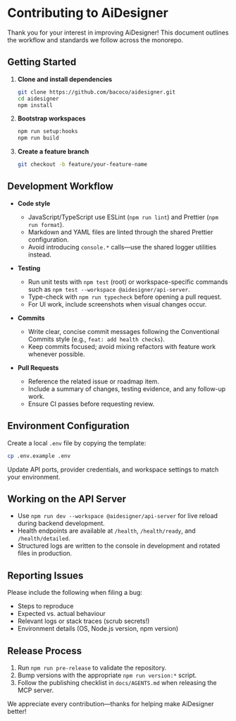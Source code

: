 # Contributing to AiDesigner

Thank you for your interest in improving AiDesigner! This document outlines the workflow and standards we follow across the monorepo.

## Getting Started

1. **Clone and install dependencies**
   ```bash
   git clone https://github.com/bacoco/aidesigner.git
   cd aidesigner
   npm install
   ```
2. **Bootstrap workspaces**
   ```bash
   npm run setup:hooks
   npm run build
   ```
3. **Create a feature branch**
   ```bash
   git checkout -b feature/your-feature-name
   ```

## Development Workflow

- **Code style**
  - JavaScript/TypeScript use ESLint (`npm run lint`) and Prettier (`npm run format`).
  - Markdown and YAML files are linted through the shared Prettier configuration.
  - Avoid introducing `console.*` calls—use the shared logger utilities instead.

- **Testing**
  - Run unit tests with `npm test` (root) or workspace-specific commands such as `npm test --workspace @aidesigner/api-server`.
  - Type-check with `npm run typecheck` before opening a pull request.
  - For UI work, include screenshots when visual changes occur.

- **Commits**
  - Write clear, concise commit messages following the Conventional Commits style (e.g., `feat: add health checks`).
  - Keep commits focused; avoid mixing refactors with feature work whenever possible.

- **Pull Requests**
  - Reference the related issue or roadmap item.
  - Include a summary of changes, testing evidence, and any follow-up work.
  - Ensure CI passes before requesting review.

## Environment Configuration

Create a local `.env` file by copying the template:

```bash
cp .env.example .env
```

Update API ports, provider credentials, and workspace settings to match your environment.

## Working on the API Server

- Use `npm run dev --workspace @aidesigner/api-server` for live reload during backend development.
- Health endpoints are available at `/health`, `/health/ready`, and `/health/detailed`.
- Structured logs are written to the console in development and rotated files in production.

## Reporting Issues

Please include the following when filing a bug:

- Steps to reproduce
- Expected vs. actual behaviour
- Relevant logs or stack traces (scrub secrets!)
- Environment details (OS, Node.js version, npm version)

## Release Process

1. Run `npm run pre-release` to validate the repository.
2. Bump versions with the appropriate `npm run version:*` script.
3. Follow the publishing checklist in `docs/AGENTS.md` when releasing the MCP server.

We appreciate every contribution—thanks for helping make AiDesigner better!
